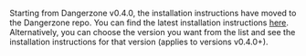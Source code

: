 Starting from Dangerzone v0.4.0, the installation instructions have moved to the
Dangerzone repo. You can find the latest installation instructions
[here](https://github.com/freedomofpress/dangerzone/blob/main/INSTALL.md).
Alternatively, you can choose the version you want from the list and see the
installation instructions for that version (applies to versions v0.4.0+).
